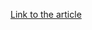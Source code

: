 [Link to the article](https://www.sentinelone.com/blog/cloud-credentials-phishing-malicious-google-ads-target-aws-logins/)
